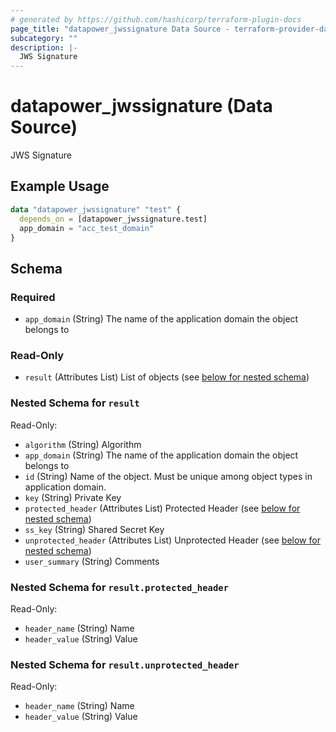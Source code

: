 ```yaml
---
# generated by https://github.com/hashicorp/terraform-plugin-docs
page_title: "datapower_jwssignature Data Source - terraform-provider-datapower"
subcategory: ""
description: |-
  JWS Signature
---
```


# datapower_jwssignature (Data Source)

JWS Signature

## Example Usage

```terraform
data "datapower_jwssignature" "test" {
  depends_on = [datapower_jwssignature.test]
  app_domain = "acc_test_domain"
}
```

<!-- schema generated by tfplugindocs -->
## Schema

### Required

- `app_domain` (String) The name of the application domain the object belongs to

### Read-Only

- `result` (Attributes List) List of objects (see [below for nested schema](#nestedatt--result))

<a id="nestedatt--result"></a>
### Nested Schema for `result`

Read-Only:

- `algorithm` (String) Algorithm
- `app_domain` (String) The name of the application domain the object belongs to
- `id` (String) Name of the object. Must be unique among object types in application domain.
- `key` (String) Private Key
- `protected_header` (Attributes List) Protected Header (see [below for nested schema](#nestedatt--result--protected_header))
- `ss_key` (String) Shared Secret Key
- `unprotected_header` (Attributes List) Unprotected Header (see [below for nested schema](#nestedatt--result--unprotected_header))
- `user_summary` (String) Comments

<a id="nestedatt--result--protected_header"></a>
### Nested Schema for `result.protected_header`

Read-Only:

- `header_name` (String) Name
- `header_value` (String) Value


<a id="nestedatt--result--unprotected_header"></a>
### Nested Schema for `result.unprotected_header`

Read-Only:

- `header_name` (String) Name
- `header_value` (String) Value
